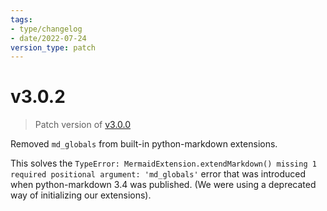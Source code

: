 ```yaml
---
tags:
- type/changelog
- date/2022-07-24
version_type: patch
---
```

   
# v3.0.2   
> Patch version of [v3.0.0](../Changelog/v3.0.0.md)   
   
Removed `md_globals` from built-in python-markdown extensions.    
   
This solves the `TypeError: MermaidExtension.extendMarkdown() missing 1 required positional argument: 'md_globals'` error that was introduced when python-markdown 3.4 was published. (We were using a deprecated way of initializing our extensions).